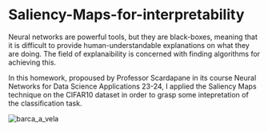 # Saliency-Maps-for-interpretability

Neural networks are powerful tools, but they are black-boxes, meaning that it is difficult to provide human-understandable explanations on what they are doing. 
The field of explanaibility is concerned with finding algorithms for achieving this.

In this homework, propoused by Professor  Scardapane in its course Neural Networks for Data Science Applications 23-24, I applied the Saliency Maps technique on the CIFAR10 dataset in order to grasp some intepretation of the classification task.


![barca_a_vela](https://github.com/FedericoAlvetreti/Saliency-Maps-for-interpretability/assets/115395996/cef9c7aa-0cd5-4156-b148-90469bdf375b)
